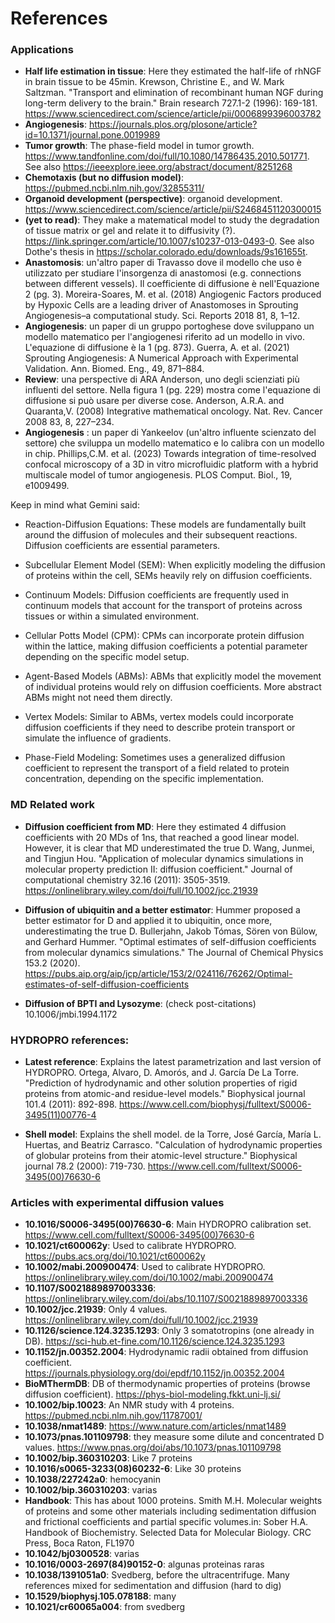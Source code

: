 # References

### Applications

- **Half life estimation in tissue**: Here they estimated the half-life of rhNGF in brain tissue to be 45min. Krewson, Christine E., and W. Mark Saltzman. "Transport and elimination of recombinant human NGF during long-term delivery to the brain." Brain research 727.1-2 (1996): 169-181. https://www.sciencedirect.com/science/article/pii/0006899396003782
- **Angiogenesis**: https://journals.plos.org/plosone/article?id=10.1371/journal.pone.0019989
- **Tumor growth**: The phase-field model in tumor growth. https://www.tandfonline.com/doi/full/10.1080/14786435.2010.501771. See also https://ieeexplore.ieee.org/abstract/document/8251268
- **Chemotaxis (but no diffusion model)**: https://pubmed.ncbi.nlm.nih.gov/32855311/
- **Organoid development (perspective)**: organoid development. https://www.sciencedirect.com/science/article/pii/S2468451120300015
- **(yet to read)**: They make a matematical model to study the degradation of tissue matrix or gel and relate it to diffusivity (?). https://link.springer.com/article/10.1007/s10237-013-0493-0. See also Dothe's thesis in https://scholar.colorado.edu/downloads/9s161655t.
- **Anastomosis**: un'altro paper di Travasso dove il modello che uso è utilizzato per studiare l'insorgenza di anastomosi (e.g. connections between different vessels). Il coefficiente di diffusione è nell'Equazione 2 (pg. 3). Moreira-Soares, M. et al. (2018) Angiogenic Factors produced by Hypoxic Cells are a leading driver of Anastomoses in Sprouting Angiogenesis–a computational study. Sci. Reports 2018 81, 8, 1–12.
- **Angiogenesis**: un paper di un gruppo portoghese dove sviluppano un modello matematico per l'angiogenesi riferito ad un modello in vivo. L'equazione di diffusione è la 1 (pg. 873). Guerra, A. et al. (2021) Sprouting Angiogenesis: A Numerical Approach with Experimental Validation. Ann. Biomed. Eng., 49, 871–884.
- **Review**: una perspective di ARA Anderson, uno degli scienziati più influenti del settore. Nella figura 1 (pg. 229) mostra come l'equazione di diffusione si può usare per diverse cose. Anderson, A.R.A. and Quaranta,V. (2008) Integrative mathematical oncology. Nat. Rev. Cancer 2008 83, 8, 227–234.
- **Angiogenesis** : un paper di Yankeelov (un'altro influente scienzato del settore) che sviluppa un modello matematico e lo calibra con un modello in chip. Phillips,C.M. et al. (2023) Towards integration of time-resolved confocal microscopy of a 3D in vitro microfluidic platform with a hybrid multiscale model of tumor angiogenesis. PLOS Comput. Biol., 19, e1009499.


Keep in mind what Gemini said:

- Reaction-Diffusion Equations: These models are fundamentally built around the diffusion of molecules and their subsequent reactions. Diffusion coefficients are essential parameters.
- Subcellular Element Model (SEM): When explicitly modeling the diffusion of proteins within the cell, SEMs heavily rely on diffusion coefficients.
- Continuum Models: Diffusion coefficients are frequently used in continuum models that account for the transport of proteins across tissues or within a simulated environment.

- Cellular Potts Model (CPM): CPMs can incorporate protein diffusion within the lattice, making diffusion coefficients a potential parameter depending on the specific model setup.
- Agent-Based Models (ABMs): ABMs that explicitly model the movement of individual proteins would rely on diffusion coefficients. More abstract ABMs might not need them directly.
- Vertex Models: Similar to ABMs, vertex models could incorporate diffusion coefficients if they need to describe protein transport or simulate the influence of gradients.
- Phase-Field Modeling: Sometimes uses a generalized diffusion coefficient to represent the transport of a field related to protein concentration, depending on the specific implementation.


### MD Related work

- **Diffusion coefficient from MD**: Here they estimated 4 diffusion coefficients with 20 MDs of 1ns, that reached a good linear model. However, it is clear that MD underestimated the true D.
Wang, Junmei, and Tingjun Hou. "Application of molecular dynamics simulations in molecular property prediction II: diffusion coefficient." Journal of computational chemistry 32.16 (2011): 3505-3519. https://onlinelibrary.wiley.com/doi/full/10.1002/jcc.21939

- **Diffusion of ubiquitin and a better estimator**: Hummer proposed a better estimator for D and applied it to ubiquitin, once more, underestimating the true D. 
Bullerjahn, Jakob Tómas, Sören von Bülow, and Gerhard Hummer. "Optimal estimates of self-diffusion coefficients from molecular dynamics simulations." The Journal of Chemical Physics 153.2 (2020).
https://pubs.aip.org/aip/jcp/article/153/2/024116/76262/Optimal-estimates-of-self-diffusion-coefficients

- **Diffusion of BPTI and Lysozyme**: (check post-citations) 10.1006/jmbi.1994.1172 


### HYDROPRO references:

- **Latest reference**: Explains the latest parametrization and last version of HYDROPRO. 
Ortega, Alvaro, D. Amorós, and J. García De La Torre. "Prediction of hydrodynamic and other solution properties of rigid proteins from atomic-and residue-level models." Biophysical journal 101.4 (2011): 892-898.
https://www.cell.com/biophysj/fulltext/S0006-3495(11)00776-4

- **Shell model**: Explains the shell model.
de la Torre, José García, María L. Huertas, and Beatriz Carrasco. "Calculation of hydrodynamic properties of globular proteins from their atomic-level structure." Biophysical journal 78.2 (2000): 719-730.
https://www.cell.com/fulltext/S0006-3495(00)76630-6

### Articles with experimental diffusion values

- **10.1016/S0006-3495(00)76630-6**: Main HYDROPRO calibration set. https://www.cell.com/fulltext/S0006-3495(00)76630-6
- **10.1021/ct600062y**: Used to calibrate HYDROPRO. https://pubs.acs.org/doi/10.1021/ct600062y
- **10.1002/mabi.200900474**: Used to calibrate HYDROPRO. https://onlinelibrary.wiley.com/doi/10.1002/mabi.200900474
- **10.1107/S0021889897003336**: https://onlinelibrary.wiley.com/doi/abs/10.1107/S0021889897003336
- **10.1002/jcc.21939**: Only 4 values. https://onlinelibrary.wiley.com/doi/full/10.1002/jcc.21939
- **10.1126/science.124.3235.1293**: Only 3 somatotropins (one already in DB). https://sci-hub.et-fine.com/10.1126/science.124.3235.1293
- **10.1152/jn.00352.2004**: Hydrodynamic radii obtained from diffusion coefficient. https://journals.physiology.org/doi/epdf/10.1152/jn.00352.2004
- **BioMThermDB**: DB of thermodynamic properties of proteins (browse diffusion coefficient). https://phys-biol-modeling.fkkt.uni-lj.si/
- **10.1002/bip.10023**: An NMR study with 4 proteins. https://pubmed.ncbi.nlm.nih.gov/11787001/
- **10.1038/nmat1489**: https://www.nature.com/articles/nmat1489
- **10.1073/pnas.101109798**: they measure some dilute and concentrated D values. https://www.pnas.org/doi/abs/10.1073/pnas.101109798
- **10.1002/bip.360310203**: Like 7 proteins
- **10.1016/s0065-3233(08)60232-6**: Like 30 proteins
- **10.1038/227242a0**: hemocyanin
- **10.1002/bip.360310203**: varias
- **Handbook**: This has about 1000 proteins. Smith M.H. Molecular weights of proteins and some other materials including sedimentation diffusion and frictional coefficients and partial specific volumes.in: Sober H.A. Handbook of Biochemistry. Selected Data for Molecular Biology. CRC Press,  Boca Raton, FL1970
- **10.1042/bj0300528**: varias
- **10.1016/0003-2697(84)90152-0**: algunas proteinas raras
- **10.1038/1391051a0**: Svedberg, before the ultracentrifuge. Many references mixed for sedimentation and diffusion (hard to dig)
- **10.1529/biophysj.105.078188**: many
- **10.1021/cr60065a004**: from svedberg